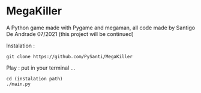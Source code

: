 # MegaKiller
A Python game made with Pygame and megaman, all code made by Santigo De Andrade 07/2021 (this project will be continued)


Instalation : 
    
    git clone https://github.com/PySanti/MegaKiller

Play : put in your terminal ...
    
    cd (instalation path)
    ./main.py
